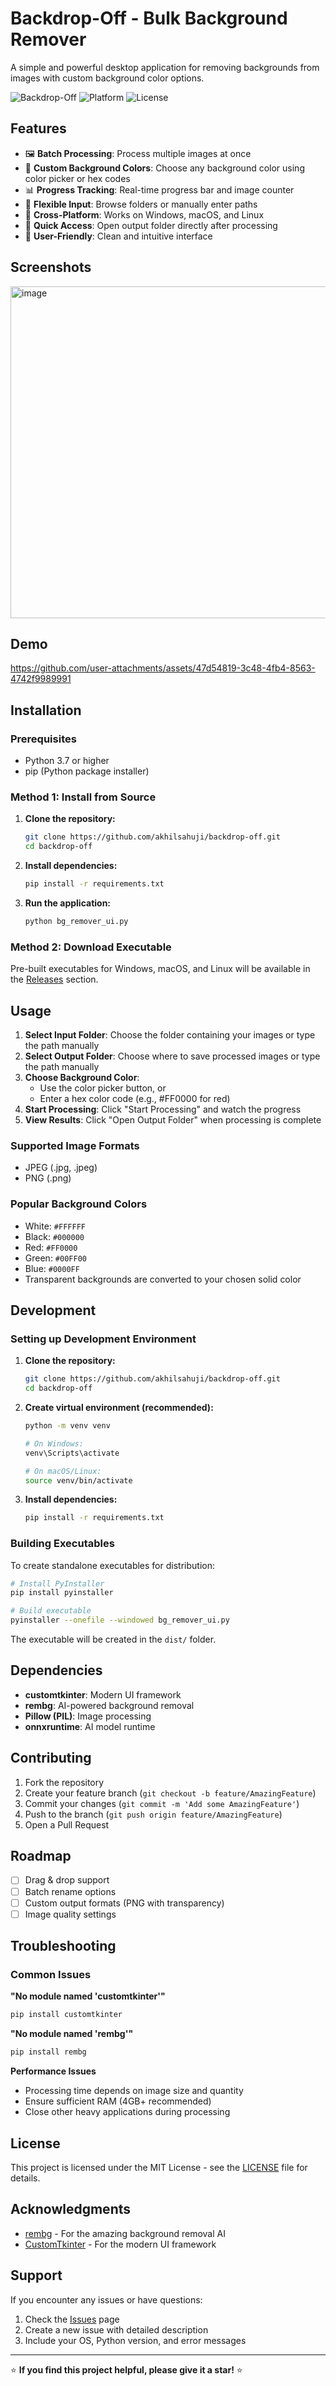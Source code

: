 # Backdrop-Off - Bulk Background Remover

A simple and powerful desktop application for removing backgrounds from images with custom background color options.

![Backdrop-Off](https://img.shields.io/badge/Python-3.7+-blue.svg)
![Platform](https://img.shields.io/badge/Platform-Windows%20%7C%20macOS%20%7C%20Linux-lightgrey.svg)
![License](https://img.shields.io/badge/License-MIT-green.svg)

## Features

- 🖼️ **Batch Processing**: Process multiple images at once
- 🎨 **Custom Background Colors**: Choose any background color using color picker or hex codes
- 📊 **Progress Tracking**: Real-time progress bar and image counter
- 📁 **Flexible Input**: Browse folders or manually enter paths
- 🚀 **Cross-Platform**: Works on Windows, macOS, and Linux
- 📂 **Quick Access**: Open output folder directly after processing
- 🎯 **User-Friendly**: Clean and intuitive interface

## Screenshots

<img width="702" height="531" alt="image" src="https://github.com/user-attachments/assets/aba179f2-6e31-406f-8bc7-cf330fae9712" />

## Demo

https://github.com/user-attachments/assets/47d54819-3c48-4fb4-8563-4742f9989991




## Installation

### Prerequisites
- Python 3.7 or higher
- pip (Python package installer)

### Method 1: Install from Source

1. **Clone the repository:**
   ```bash
   git clone https://github.com/akhilsahuji/backdrop-off.git
   cd backdrop-off
   ```

2. **Install dependencies:**
   ```bash
   pip install -r requirements.txt
   ```

3. **Run the application:**
   ```bash
   python bg_remover_ui.py
   ```

### Method 2: Download Executable

Pre-built executables for Windows, macOS, and Linux will be available in the [Releases](https://github.com/akhilsahuji/backdrop-off/releases) section.

## Usage

1. **Select Input Folder**: Choose the folder containing your images or type the path manually
2. **Select Output Folder**: Choose where to save processed images or type the path manually
3. **Choose Background Color**: 
   - Use the color picker button, or
   - Enter a hex color code (e.g., #FF0000 for red)
4. **Start Processing**: Click "Start Processing" and watch the progress
5. **View Results**: Click "Open Output Folder" when processing is complete

### Supported Image Formats
- JPEG (.jpg, .jpeg)
- PNG (.png)

### Popular Background Colors
- White: `#FFFFFF`
- Black: `#000000`
- Red: `#FF0000`
- Green: `#00FF00`
- Blue: `#0000FF`
- Transparent backgrounds are converted to your chosen solid color

## Development

### Setting up Development Environment

1. **Clone the repository:**
   ```bash
   git clone https://github.com/akhilsahuji/backdrop-off.git
   cd backdrop-off
   ```

2. **Create virtual environment (recommended):**
   ```bash
   python -m venv venv
   
   # On Windows:
   venv\Scripts\activate
   
   # On macOS/Linux:
   source venv/bin/activate
   ```

3. **Install dependencies:**
   ```bash
   pip install -r requirements.txt
   ```

### Building Executables

To create standalone executables for distribution:

```bash
# Install PyInstaller
pip install pyinstaller

# Build executable
pyinstaller --onefile --windowed bg_remover_ui.py
```

The executable will be created in the `dist/` folder.

## Dependencies

- **customtkinter**: Modern UI framework
- **rembg**: AI-powered background removal
- **Pillow (PIL)**: Image processing
- **onnxruntime**: AI model runtime

## Contributing

1. Fork the repository
2. Create your feature branch (`git checkout -b feature/AmazingFeature`)
3. Commit your changes (`git commit -m 'Add some AmazingFeature'`)
4. Push to the branch (`git push origin feature/AmazingFeature`)
5. Open a Pull Request

## Roadmap

- [ ] Drag & drop support
- [ ] Batch rename options
- [ ] Custom output formats (PNG with transparency)
- [ ] Image quality settings

## Troubleshooting

### Common Issues

**"No module named 'customtkinter'"**
```bash
pip install customtkinter
```

**"No module named 'rembg'"**
```bash
pip install rembg
```

**Performance Issues**
- Processing time depends on image size and quantity
- Ensure sufficient RAM (4GB+ recommended)
- Close other heavy applications during processing

## License

This project is licensed under the MIT License - see the [LICENSE](LICENSE) file for details.

## Acknowledgments

- [rembg](https://github.com/danielgatis/rembg) - For the amazing background removal AI
- [CustomTkinter](https://github.com/TomSchimansky/CustomTkinter) - For the modern UI framework

## Support

If you encounter any issues or have questions:
1. Check the [Issues](https://github.com/akhilsahuji/backdrop-off/issues) page
2. Create a new issue with detailed description
3. Include your OS, Python version, and error messages

---

⭐ **If you find this project helpful, please give it a star!** ⭐
